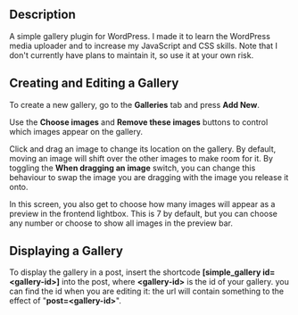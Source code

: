 ## Description
A simple gallery plugin for WordPress. I made it to learn the WordPress media uploader and to increase my JavaScript and CSS skills. Note that I don't currently have plans to maintain it, so use it at your own risk.

## Creating and Editing a Gallery
To create a new gallery, go to the **Galleries** tab and press **Add New**.

Use the **Choose images** and **Remove these images** buttons to control which images appear on the gallery.

Click and drag an image to change its location on the gallery.  By default, moving an image will shift over the other images to make room for it.  By toggling the **When dragging an image** switch, you can change this behaviour to swap the image you are dragging with the image you release it onto.

In this screen, you also get to choose how many images will appear as a preview in the frontend lightbox.  This is 7 by default, but you can choose any number or choose to show all images in the preview bar.

## Displaying a Gallery
To display the gallery in a post, insert the shortcode **\[simple_gallery id=\<gallery-id\>\]** into the post, where **\<gallery-id\>** is the id of your gallery.  you can find the id when you are editing it: the url will contain something to the effect of "**post=\<gallery-id\>**". 